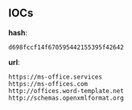 
## IOCs

__hash__:

```text
d698fccf14f670595442155395f42642
```
__url__:

```text
https://ms-office.services
https://ms-offices.com
http://offices.word-template.net
http://schemas.openxmlformat.org
```